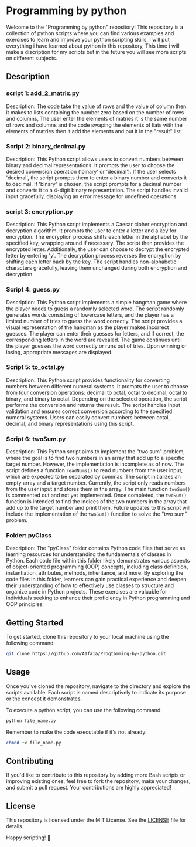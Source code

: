 # Programming by python
Welcome to the "Programming by python" repository! This repository is a collection of python scripts where you can find various examples and exercises to learn and improve your python scripting skills, I will put everything i have learned about python in this repository,
This time i will make a discription for my scripts but in the future you will see more scripts on different subjects.
## Description
### script 1: add_2_matrix.py
Description: The code take the value of rows and the value of column then it makes to lists containing the number zero based on the number of rows and columns, The user enter the elements of matries it is the same number of rows and columns and the code swaping the elements of liats with the elements of matries then it add the elements and put it in the "result" list.
### Script 2: binary_decimal.py
Description: This Python script allows users to convert numbers between binary and decimal representations. It prompts the user to choose the desired conversion operation ('binary' or 'decimal'). If the user selects 'decimal', the script prompts them to enter a binary number and converts it to decimal. If 'binary' is chosen, the script prompts for a decimal number and converts it to a 4-digit binary representation. The script handles invalid input gracefully, displaying an error message for undefined operations.
### script 3: encryption.py
Description: This Python script implements a Caesar cipher encryption and decryption algorithm. It prompts the user to enter a letter and a key for encryption. The encryption process shifts each letter in the alphabet by the specified key, wrapping around if necessary. The script then provides the encrypted letter. Additionally, the user can choose to decrypt the encrypted letter by entering 'y'. The decryption process reverses the encryption by shifting each letter back by the key. The script handles non-alphabetic characters gracefully, leaving them unchanged during both encryption and decryption.
### Script 4: guess.py
Description: This Python script implements a simple hangman game where the player needs to guess a randomly selected word. The script randomly generates words consisting of lowercase letters, and the player has a limited number of tries to guess the word correctly. The script provides a visual representation of the hangman as the player makes incorrect guesses. The player can enter their guesses for letters, and if correct, the corresponding letters in the word are revealed. The game continues until the player guesses the word correctly or runs out of tries. Upon winning or losing, appropriate messages are displayed.
### Script 5: to_octal.py
Description: This Python script provides functionality for converting numbers between different numeral systems. It prompts the user to choose from four conversion operations: decimal to octal, octal to decimal, octal to binary, and binary to octal. Depending on the selected operation, the script performs the conversion and returns the result. The script handles input validation and ensures correct conversion according to the specified numeral systems. Users can easily convert numbers between octal, decimal, and binary representations using this script.
### Script 6: twoSum.py
Description: This Python script aims to implement the "two sum" problem, where the goal is to find two numbers in an array that add up to a specific target number. However, the implementation is incomplete as of now. The script defines a function `readNums()` to read numbers from the user input, which are expected to be separated by commas. The script initializes an empty array and a target number. Currently, the script only reads numbers from the user input and stores them in the array. The main function `twoSum()` is commented out and not yet implemented. Once completed, the `twoSum()` function is intended to find the indices of the two numbers in the array that add up to the target number and print them. Future updates to this script will include the implementation of the `twoSum()` function to solve the "two sum" problem.
### Folder: pyClass
Description: The "pyClass" folder contains Python code files that serve as learning resources for understanding the fundamentals of classes in Python. Each code file within this folder likely demonstrates various aspects of object-oriented programming (OOP) concepts, including class definition, instantiation, attributes, methods, inheritance, and more. By exploring the code files in this folder, learners can gain practical experience and deepen their understanding of how to effectively use classes to structure and organize code in Python projects. These exercises are valuable for individuals seeking to enhance their proficiency in Python programming and OOP principles.
## Getting Started
To get started, clone this repository to your local machine using the following command:
```bash
git clone https://github.com/A1fa1a/Progtamming-by-python.git
```
## Usage
Once you've cloned the repository, navigate to the directory and explore the scripts available. Each script is named descriptively to indicate its purpose or the concept it demonstrates.

To execute a python script, you can use the following command:
```bash
python file_name.py
```
Remember to make the code executable if it's not already:
```bash
chmod +x file_name.py
```
## Contributing
If you'd like to contribute to this repository by adding more Bash scripts or improving existing ones, feel free to fork the repository, make your changes, and submit a pull request. Your contributions are highly appreciated!
## License
This repository is licensed under the MIT License. See the [LICENSE](/LICENSE) file for details.

Happy scripting! 🚀
